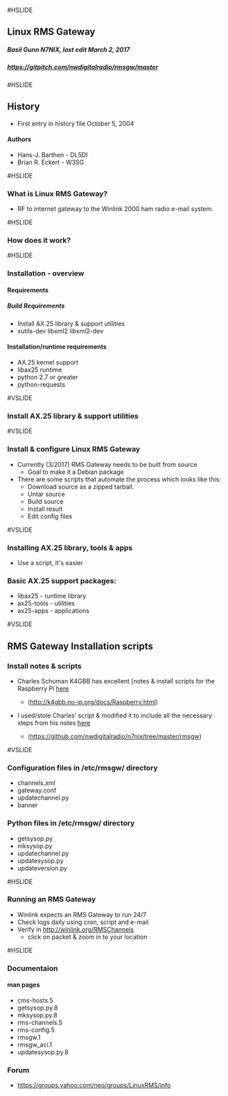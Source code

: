 #HSLIDE

## Linux RMS Gateway
##### Basil Gunn  N7NIX,  last edit March 2, 2017
##### https://gitpitch.com/nwdigitalradio/rmsgw/master

#HSLIDE

## History
* First entry in history file October 5, 2004

#### Authors
* Hans-J. Barthen - DL5DI
* Brian R. Eckert - W3SG

#HSLIDE

### What is Linux RMS Gateway?
* RF to internet gateway to the Winlink 2000 ham radio e-mail system.

#HSLIDE

### How does it work?

#HSLIDE

### Installation - overview

#### Requirements
##### Build Requirements
* Install AX.25 library & support utilities
* xutils-dev libxml2 libxml2-dev

#### Installation/runtime requirements
* AX.25 kernel support
* libax25 runtime
* python 2.7 or greater
* python-requests

#VSLIDE

### Install AX.25 library & support utilities

#VSLIDE

### Install & configure Linux RMS Gateway
* Currently (3/2017) RMS Gateway needs to be built from source
  * Goal to make it a Debian package
* There are some scripts that automate the process which looks like this:
  * Download source as a zipped tarball.
  * Untar source
  * Build source
  * Install result
  * Edit config files

#VSLIDE

### Installing AX.25 library, tools & apps
* Use a script, it's easier
### Basic AX.25 support packages:
* libax25 - runtime library
* ax25-tools - utilities
* ax25-apps - applications

#VSLIDE

## RMS Gateway Installation scripts

### Install notes & scripts
* Charles Schuman K4GBB has excellent [notes & install scripts for the Raspberry Pi [here](http://k4gbb.no-ip.org/docs/Raspberry.html)
  * (http://k4gbb.no-ip.org/docs/Raspberry.html)

* I used/stole Charles' script & modified it to include all the necessary steps from his notes [here](https://github.com/nwdigitalradio/n7nix/tree/master/rmsgw)
  * (https://github.com/nwdigitalradio/n7nix/tree/master/rmsgw)

#VSLIDE

### Configuration files in /etc/rmsgw/ directory
* channels.xml
* gateway.conf
* updatechannel.py
* banner

### Python files in /etc/rmsgw/ directory
* getsysop.py
* mksysop.py
* updatechannel.py
* updatesysop.py
* updateversion.py

#HSLIDE

### Running an RMS Gateway

* Winlink expects an RMS Gateway to run 24/7
* Check logs daily using cron, script and e-mail
* Verify in http://winlink.org/RMSChannels
  * click on packet & zoom in to your location

#HSLIDE

### Documentaion
#### man pages
* cms-hosts.5
* getsysop.py.8
* mksysop.py.8
* rms-channels.5
* rms-config.5
* rmsgw.1
* rmsgw_aci.1
* updatesysop.py.8

### Forum

* https://groups.yahoo.com/neo/groups/LinuxRMS/info